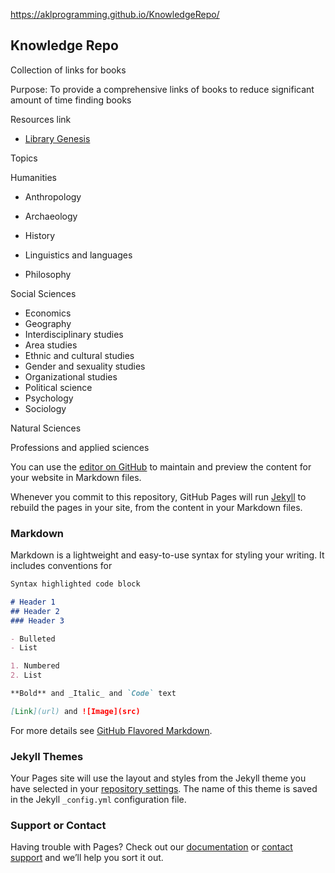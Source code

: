 https://aklprogramming.github.io/KnowledgeRepo/

## Knowledge Repo
Collection of links for books

Purpose: To provide a comprehensive links of books to reduce significant amount of time finding books


Resources link
- [Library Genesis](http://libgen.io)


Topics

Humanities

-	Anthropology

-	Archaeology

- History

- Linguistics and languages

-	Philosophy
	



Social Sciences
- Economics
- Geography
- Interdisciplinary studies
- Area studies
- Ethnic and cultural studies
- Gender and sexuality studies
- Organizational studies
- Political science
- Psychology
- Sociology







Natural Sciences






Professions and applied sciences




You can use the [editor on GitHub](https://github.com/AKLprogramming/KnowledgeRepo/edit/master/README.md) to maintain and preview the content for your website in Markdown files.

Whenever you commit to this repository, GitHub Pages will run [Jekyll](https://jekyllrb.com/) to rebuild the pages in your site, from the content in your Markdown files.

### Markdown

Markdown is a lightweight and easy-to-use syntax for styling your writing. It includes conventions for

```markdown
Syntax highlighted code block

# Header 1
## Header 2
### Header 3

- Bulleted
- List

1. Numbered
2. List

**Bold** and _Italic_ and `Code` text

[Link](url) and ![Image](src)
```

For more details see [GitHub Flavored Markdown](https://guides.github.com/features/mastering-markdown/).

### Jekyll Themes

Your Pages site will use the layout and styles from the Jekyll theme you have selected in your [repository settings](https://github.com/AKLprogramming/KnowledgeRepo/settings). The name of this theme is saved in the Jekyll `_config.yml` configuration file.

### Support or Contact

Having trouble with Pages? Check out our [documentation](https://help.github.com/categories/github-pages-basics/) or [contact support](https://github.com/contact) and we’ll help you sort it out.
